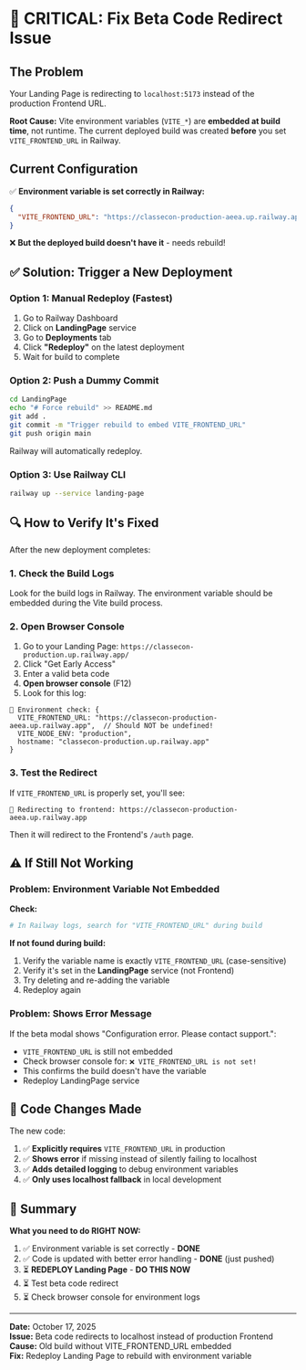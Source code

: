 # 🚨 CRITICAL: Fix Beta Code Redirect Issue

## The Problem

Your Landing Page is redirecting to `localhost:5173` instead of the production Frontend URL.

**Root Cause:** Vite environment variables (`VITE_*`) are **embedded at build time**, not runtime. The current deployed build was created **before** you set `VITE_FRONTEND_URL` in Railway.

## Current Configuration

✅ **Environment variable is set correctly in Railway:**
```json
{
  "VITE_FRONTEND_URL": "https://classecon-production-aeea.up.railway.app/"
}
```

❌ **But the deployed build doesn't have it** - needs rebuild!

## ✅ Solution: Trigger a New Deployment

### Option 1: Manual Redeploy (Fastest)

1. Go to Railway Dashboard
2. Click on **LandingPage** service
3. Go to **Deployments** tab
4. Click **"Redeploy"** on the latest deployment
5. Wait for build to complete

### Option 2: Push a Dummy Commit

```bash
cd LandingPage
echo "# Force rebuild" >> README.md
git add .
git commit -m "Trigger rebuild to embed VITE_FRONTEND_URL"
git push origin main
```

Railway will automatically redeploy.

### Option 3: Use Railway CLI

```bash
railway up --service landing-page
```

## 🔍 How to Verify It's Fixed

After the new deployment completes:

### 1. Check the Build Logs

Look for the build logs in Railway. The environment variable should be embedded during the Vite build process.

### 2. Open Browser Console

1. Go to your Landing Page: `https://classecon-production.up.railway.app/`
2. Click "Get Early Access"
3. Enter a valid beta code
4. **Open browser console** (F12)
5. Look for this log:

```
📝 Environment check: {
  VITE_FRONTEND_URL: "https://classecon-production-aeea.up.railway.app",  // Should NOT be undefined!
  VITE_NODE_ENV: "production",
  hostname: "classecon-production.up.railway.app"
}
```

### 3. Test the Redirect

If `VITE_FRONTEND_URL` is properly set, you'll see:
```
🔗 Redirecting to frontend: https://classecon-production-aeea.up.railway.app
```

Then it will redirect to the Frontend's `/auth` page.

## ⚠️ If Still Not Working

### Problem: Environment Variable Not Embedded

**Check:**
```bash
# In Railway logs, search for "VITE_FRONTEND_URL" during build
```

**If not found during build:**
1. Verify the variable name is exactly `VITE_FRONTEND_URL` (case-sensitive)
2. Verify it's set in the **LandingPage** service (not Frontend)
3. Try deleting and re-adding the variable
4. Redeploy again

### Problem: Shows Error Message

If the beta modal shows "Configuration error. Please contact support.":
- `VITE_FRONTEND_URL` is still not embedded
- Check browser console for: `❌ VITE_FRONTEND_URL is not set!`
- This confirms the build doesn't have the variable
- Redeploy LandingPage service

## 📝 Code Changes Made

The new code:
1. ✅ **Explicitly requires** `VITE_FRONTEND_URL` in production
2. ✅ **Shows error** if missing instead of silently failing to localhost
3. ✅ **Adds detailed logging** to debug environment variables
4. ✅ **Only uses localhost fallback** in local development

## 🎯 Summary

**What you need to do RIGHT NOW:**

1. ✅ Environment variable is set correctly - **DONE**
2. ✅ Code is updated with better error handling - **DONE** (just pushed)
3. ⏳ **REDEPLOY Landing Page** - **DO THIS NOW**
4. ⏳ Test beta code redirect
5. ⏳ Check browser console for environment logs

---

**Date:** October 17, 2025  
**Issue:** Beta code redirects to localhost instead of production Frontend  
**Cause:** Old build without VITE_FRONTEND_URL embedded  
**Fix:** Redeploy Landing Page to rebuild with environment variable
